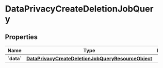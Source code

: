 
# DataPrivacyCreateDeletionJobQuery

## Properties
| Name | Type | Description | Notes |
| ------------ | ------------- | ------------- | ------------- |
| **&#x60;data&#x60;** | [**DataPrivacyCreateDeletionJobQueryResourceObject**](DataPrivacyCreateDeletionJobQueryResourceObject.md) |  |  |



